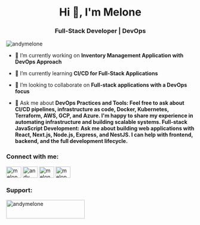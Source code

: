 <h1 align="center">Hi 👋, I'm Melone</h1>
<h3 align="center">Full-Stack Developer | DevOps </h3>

<p align="left"> <img src="https://komarev.com/ghpvc/?username=andymelone&label=Profile%20views&color=0e75b6&style=flat" alt="andymelone" /> </p>

- 🔭 I’m currently working on **Inventory Management Application with DevOps Approach**

- 🌱 I’m currently learning **CI/CD for Full-Stack Applications**

- 👯 I’m looking to collaborate on **Full-stack applications with a DevOps focus**

- 💬 Ask me about **DevOps Practices and Tools: Feel free to ask about CI/CD pipelines, infrastructure as code, Docker, Kubernetes, Terraform, AWS, GCP, and Azure. I'm happy to share my experience in automating infrastructure and building scalable systems. Full-stack JavaScript Development: Ask me about building web applications with React, Next.js, Node.js, Express, and NestJS. I can help with frontend, backend, and the full development lifecycle.**

<h3 align="left">Connect with me:</h3>
<p align="left">
<a href="https://twitter.com/melone andy" target="blank"><img align="center" src="https://raw.githubusercontent.com/rahuldkjain/github-profile-readme-generator/master/src/images/icons/Social/twitter.svg" alt="melone andy" height="30" width="40" /></a>
<a href="https://linkedin.com/in/meloneandy" target="blank"><img align="center" src="https://raw.githubusercontent.com/rahuldkjain/github-profile-readme-generator/master/src/images/icons/Social/linked-in-alt.svg" alt="andy melone" height="30" width="40" /></a>
<a href="https://fb.com/melone andy" target="blank"><img align="center" src="https://raw.githubusercontent.com/rahuldkjain/github-profile-readme-generator/master/src/images/icons/Social/facebook.svg" alt="melone andy" height="30" width="40" /></a>
<a href="https://instagram.com/melone andy" target="blank"><img align="center" src="https://raw.githubusercontent.com/rahuldkjain/github-profile-readme-generator/master/src/images/icons/Social/instagram.svg" alt="melone andy" height="30" width="40" /></a>
</p>


<h3 align="left">Support:</h3>
<p><a href="https://buymeacoffee.com/meloneandy"> <img align="left" src="https://cdn.buymeacoffee.com/buttons/v2/default-yellow.png" height="50" width="210" alt="andymelone" /></a></p><br><br>


